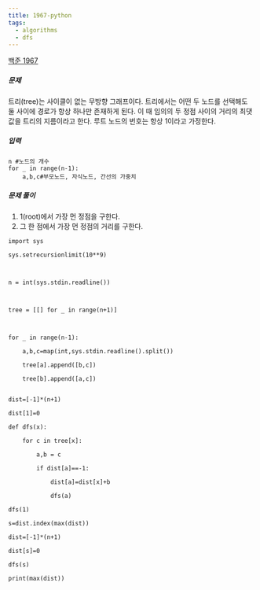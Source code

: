 ```yaml
---
title: 1967-python
tags:
  - algorithms
  - dfs
---
```

[백준 1967](https://www.acmicpc.net/problem/1967)

##### 문제
트리(tree)는 사이클이 없는 무방향 그래프이다. 트리에서는 어떤 두 노드를 선택해도 둘 사이에 경로가 항상 하나만 존재하게 된다. 이 때 임의의 두 정점 사이의 거리의 최댓값을 트리의 지름이라고 한다. 루트 노드의 번호는 항상 1이라고 가정한다.

##### 입력
```
n #노드의 개수
for _ in range(n-1):
	a,b,c#부모노드, 자식노드, 간선의 가중치
```

##### 문제 풀이
1. 1(root)에서 가장 먼 정점을 구한다.
2. 그 한 점에서 가장 먼 정점의 거리를 구한다.

```
import sys

sys.setrecursionlimit(10**9)

  

n = int(sys.stdin.readline())

  

tree = [[] for _ in range(n+1)]

  

for _ in range(n-1):

    a,b,c=map(int,sys.stdin.readline().split())

    tree[a].append([b,c])

    tree[b].append([a,c])


dist=[-1]*(n+1)

dist[1]=0

def dfs(x):

    for c in tree[x]:

        a,b = c

        if dist[a]==-1:

            dist[a]=dist[x]+b

            dfs(a)

dfs(1)

s=dist.index(max(dist))

dist=[-1]*(n+1)

dist[s]=0

dfs(s)

print(max(dist))
```